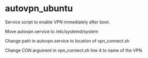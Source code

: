 # autovpn_ubuntu
Service script to enable VPN immediately after boot.

Move autovpn.service to /etc/systemd/system

Change path in autovpn.service to location of vpn_connect.sh

Change CON argument in vpn_connect.sh line 4 to name of the VPN.
